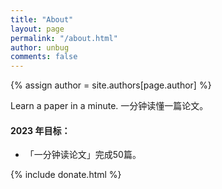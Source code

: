 ```yaml
---
title: "About"
layout: page
permalink: "/about.html"
author: unbug
comments: false
---
```

{% assign author = site.authors[page.author] %}

Learn a paper in a minute.
一分钟读懂一篇论文。

#### 2023 年目标：
- 「一分钟读论文」完成50篇。

<!-- donate -->
{% include donate.html %}
